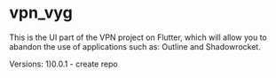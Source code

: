 # vpn_vyg
This is the UI part of the VPN project on Flutter, which will allow you to abandon the use of applications such as: Outline and Shadowrocket. 

Versions:
1)0.0.1 - create repo
